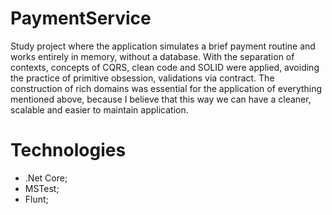 # PaymentService

Study project where the application simulates a brief payment routine and works entirely in memory, without a database. 
With the separation of contexts, concepts of CQRS, clean code and SOLID were applied, avoiding the practice of primitive obsession, validations via contract. The construction of 
rich domains was essential for the application of everything mentioned above, because I believe that this way we can have a cleaner, scalable and easier to maintain application.

# Technologies

- .Net Core;
- MSTest;
- Flunt;
